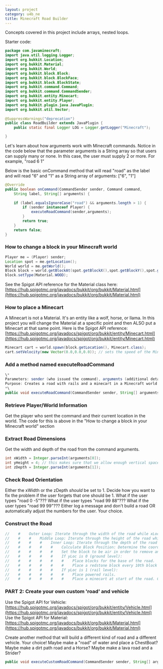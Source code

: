 ```yaml
---
layout: project
category: u4b_ne
title: Minecraft Road Builder
---
```



Concepts covered in this project include arrays, nested loops.


Starter code:
```Java
package com.javaminecraft;
import java.util.logging.Logger;
import org.bukkit.Location;
import org.bukkit.Material;
import org.bukkit.World;
import org.bukkit.block.Block;
import org.bukkit.block.BlockFace;
import org.bukkit.block.BlockState;
import org.bukkit.command.Command;
import org.bukkit.command.CommandSender;
import org.bukkit.entity.Minecart;
import org.bukkit.entity.Player;
import org.bukkit.plugin.java.JavaPlugin;
import org.bukkit.util.Vector;
 
@SuppressWarnings("deprecation")
public class RoadBuilder extends JavaPlugin {
    public static final Logger LOG = Logger.getLogger("Minecraft");

}
```


Let's learn about how arguments work with Minecraft commands. Notice in the code below that the parameter arguments is a String array so that users can supply many or none. In this case, the user must supply 2 or more. For example, "road 6 1"

Below is the basic onCommand method that will read "road" as the label and will read "6" and "1" as a String array of arguments: ["6", "1"]

```Java
@Override
public boolean onCommand(CommandSender sender, Command command, 
    String label, String[] arguments) {
        
    if (label.equalsIgnoreCase("road") && arguments.length > 1) {
        if (sender instanceof Player) {
            executeRoadCommand(sender,arguments);
        }
        return true;
    }
    return false;
}
```

### How to change a block in your Minecraft world
```Java
Player me = (Player) sender;
Location spot = me.getLocation();
World world = me.getWorld();
Block block = world.getBlockAt(spot.getBlockX(),spot.getBlockY(),spot.getBlockZ());
block.setType(Material.WOOD);
```

See the Spigot API reference for the Material class here: [https://hub.spigotmc.org/javadocs/bukkit/org/bukkit/Material.html](https://hub.spigotmc.org/javadocs/bukkit/org/bukkit/Material.html)


### How to place a Minecart
A Minecart is not a Material. It's an entity like a wolf, horse, or llama. In this project you will change the Material at a specific point and then ALSO put a Minecart at that same point. Here is the Spigot API reference: [https://hub.spigotmc.org/javadocs/spigot/org/bukkit/entity/Minecart.html](https://hub.spigotmc.org/javadocs/spigot/org/bukkit/entity/Minecart.html)
```Java
Minecart cart = world.spawn(block.getLocation(), Minecart.class);
cart.setVelocity(new Vector(0.0,0.0,0.0)); // sets the speed of the Minecart
```

### Add a method named executeRoadCommand
```Java
\*
Parameters: sender (who issued the command), arguments (additional details for the command)
Purpose: Creates a road with rails and a minecart in a Minecraft world.
*\
public void executeRoadCommand(CommandSender sender, String[] arguments) 
```

### Retrieve Player/World Information
Get the player who sent the command and their current location in the world. The code for this is above in the "How to change a block in your Minecraft world" section

### Extract Road Dimensions
Get the width and depth of the road from the command arguments.
```Java
int xWidth = Integer.parseInt(arguments[0]);
int yHeight = 4; // this makes sure that we allow enough vertical space for tunnels
int zDepth = Integer.parseInt(arguments[1]);
```

### Check Road Orientation
Either the xWidth or the zDepth *should* be set to 1. Decide how you want to fix the problem if the user forgets that one should be 1. What if the user types "road 0 -5"??? What if the user types "road 99 88"??? What if the user types "road 99 99"??? Either log a message and don't build a road OR automatically adjust the numbers for the user. Your choice.


### Construct the Road
```Java
//    #    Outer Loop: Iterate through the width of the road while xLoc < xWidth
//    #    #    Middle Loop: Iterate through the height of the road while yLoc < yHeight
//    #    #    #    Inner Loop: Iterate through the depth of the road while zLoc < zDepth
//    #    #    #    #    Calculate Block Position: Determine the coordinates of the current block to be modified within the road's dimensions. The code for this is above in the "How to change a block in your Minecraft world" section
//    #    #    #    #    Set the block to be air in order to remove anything already there.
//    #    #    #    #    If yLoc is 0 (ground level):
//    #    #    #    #    #    Place blocks for the base of the road.
//    #    #    #    #    #    Place a redstone block every 10th block for power.
//    #    #    #    #    If yLoc is 1 (rail level):
//    #    #    #    #    #    Place powered rails.
//    #    #    #    #    #    Place a minecart at start of the road. Can be placed with rail.
```

### PART 2: Create your own custom 'road' and vehicle

Use the Spigot API for Vehicle: [https://hub.spigotmc.org/javadocs/spigot/org/bukkit/entity/Vehicle.html](https://hub.spigotmc.org/javadocs/spigot/org/bukkit/entity/Vehicle.html)
Use the Spigot API for Material: [https://hub.spigotmc.org/javadocs/bukkit/org/bukkit/Material.html](https://hub.spigotmc.org/javadocs/bukkit/org/bukkit/Material.html)

Create another method that will build a different kind of road and a different vehicle. Your choice! Maybe make a "road" of water and place a ChestBoat? Maybe make a dirt path road and a Horse? Maybe make a lava road and a Strider?

```Java
public void executeCustomRoadCommand(CommandSender sender, String[] arguments) 
```
